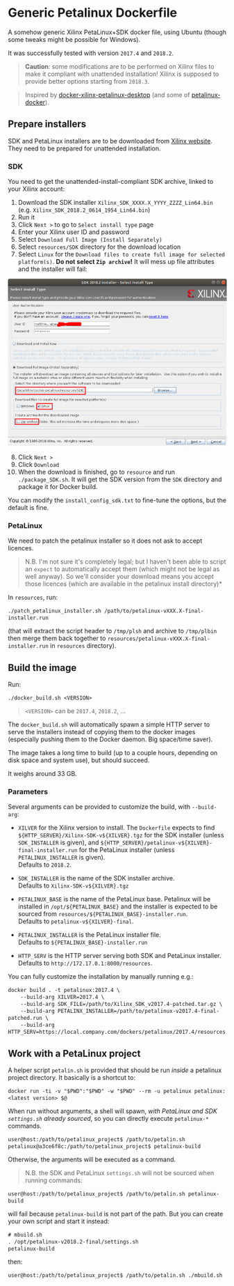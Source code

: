 # Generic Petalinux Dockerfile

A somehow generic Xilinx PetaLinux+SDK docker file, using Ubuntu (though some tweaks might be possible for Windows).

It was successfully tested with version `2017.4` and `2018.2`.

> **Caution**: some modifications are to be performed on Xilinx files to make it compliant with unattended installation! Xilinx is supposed to provide better options starting from `2018.3`.

>Inspired by [docker-xilinx-petalinux-desktop](https://github.com/JamesAnthonyLow/docker-xilinx-petalinux-desktop) (and some of [petalinux-docker](https://github.com/xaljer/petalinux-docker)).

## Prepare installers

SDK and PetaLinux installers are to be downloaded from [Xilinx website](https://www.xilinx.com/support/download/index.html/content/xilinx/en/downloadNav/embedded-design-tools.html). They need to be prepared for unattended installation.

### SDK

You need to get the unattended-install-compliant SDK archive, linked to your Xilinx account:
1. Download the SDK installer `Xilinx_SDK_XXXX.X_YYYY_ZZZZ_Lin64.bin` (e.g. `Xilinx_SDK_2018.2_0614_1954_Lin64.bin`)
2. Run it
3. Click `Next >` to go to `Select install type` page
4. Enter your Xilinx user ID and password
5. Select `Download Full Image (Install Separately)`
6. Select `resources/SDK` directory for the download location
7. Select `Linux` for the `Download files to create full image for selected platform(s)`. **Do not select `Zip archive`!** It will mess up file attributes and the installer will fail:

![SDK install](SDK_install.png)

8. Click `Next >`
9. Click `Download`
10. When the download is finished, go to `resource` and run `./package_SDK.sh`. It will get the SDK version from the `SDK` directory and package it for Docker build.

You can modify the `install_config_sdk.txt` to fine-tune the options, but the default is fine.

### PetaLinux

We need to patch the petalinux installer so it does not ask to accept licences.

> N.B. I'm not sure it's completely legal; but I haven't been able to script an `expect` to automatically accept them (which might not be legal as well anyway). So we'll consider your download means you accept those licences (which are available in the petalinux install directory)*

In `resources`, run:

    ./patch_petalinux_installer.sh /path/to/petalinux-vXXX.X-final-installer.run

(that will extract the script header to `/tmp/plsh` and archive to `/tmp/plbin` then merge them back together to `resources/petalinux-vXXX.X-final-installer.run` in `resources` directory).


## Build the image

Run:

    ./docker_build.sh <VERSION>

> `<VERSION>` can be `2017.4`, `2018.2`, ...

The `docker_build.sh` will automatically spawn a simple HTTP server to serve the installers instead of copying them to the docker images (especially pushing them to the Docker daemon. Big space/time saver).

The image takes a long time to build (up to a couple hours, depending on disk space and system use), but should succeed.

It weighs around 33 GB.

### Parameters

Several arguments can be provided to customize the build, with `--build-arg`:

* `XILVER` for the Xilinx version to install. The `Dockerfile` expects to find `${HTTP_SERVER}/Xilinx-SDK-v${XILVER}.tgz` for the SDK installer (unless `SDK_INSTALLER` is given), and `${HTTP_SERVER}/petalinux-v${XILVER}-final-installer.run` for the PetaLinux installer (unless `PETALINUX_INSTALLER` is given).
<br/>Defaults to `2018.2`.

* `SDK_INSTALLER` is the name of the SDK installer archive.
<br/>Defaults to `Xilinx-SDK-v${XILVER}.tgz`

* `PETALINUX_BASE` is the name of the PetaLinux base. Petalinux will be installed in `/opt/${PETALINUX_BASE}` and the installer is expected to be sourced from `resources/${PETALINUX_BASE}-installer.run`.
<br/>Defaults to `petalinux-v${XILVER}-final`.

* `PETALINUX_INSTALLER` is the PetaLinux installer file.
<br/>Defaults to `${PETALINUX_BASE}-installer.run`

* `HTTP_SERV` is the HTTP server serving both SDK and PetaLinux installer.
<br/>Defaults to `http://172.17.0.1:8000/resources`.

You can fully customize the installation by manually running e.g.:

    docker build . -t petalinux:2017.4 \
        --build-arg XILVER=2017.4 \
        --build-arg SDK_FILE=/path/to/Xilinx_SDK_v2017.4-patched.tar.gz \
        --build-arg PETALINX_INSTALLER=/path/to/petalinux-v2017.4-final-patched.run \
        --build-arg HTTP_SERV=https://local.company.com/dockers/petalinux/2017.4/resources


## Work with a PetaLinux project

A helper script `petalin.sh` is provided that should be run *inside* a petalinux project directory. It basically is a shortcut to:

    docker run -ti -v "$PWD":"$PWD" -w "$PWD" --rm -u petalinux petalinux:<latest version> $@

When run without arguments, a shell will spawn, *with PetaLinux and SDK `settings.sh` already sourced*, so you can directly execute `petalinux-*` commands.

    user@host:/path/to/petalinux_project$ /path/to/petalin.sh
    petalinux@a3ce6f8c:/path/to/petalinux_project$ petalinux-build

Otherwise, the arguments will be executed as a command.

> N.B. the SDK and PetaLinux `settings.sh` will not be sourced when running commands:

    user@host:/path/to/petalinux_project$ /path/to/petalin.sh petalinux-build

will fail because `petalinux-build` is not part of the path. But you can create your own script and start it instead:

    # mbuild.sh
    . /opt/petalinux-v2018.2-final/settings.sh
    petalinux-build

then:

    user@host:/path/to/petalinux_project$ /path/to/petalin.sh ./mbuild.sh
